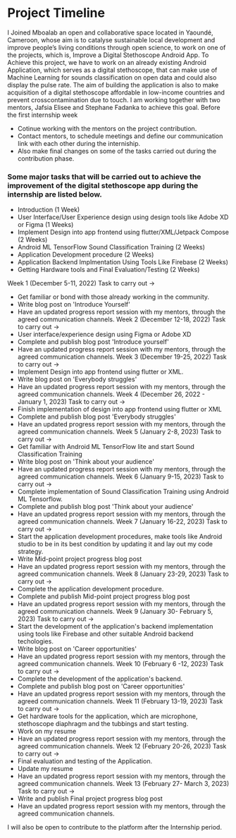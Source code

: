 
# Project Timeline

I Joined Mboalab an open and collaborative space located in Yaoundé, Cameroon, whose aim is to catalyse sustainable local development and improve people’s living conditions through open science, to work on one of the projects, which is, Improve a Digital Stethoscope Android App. To Achieve this project, we have to work on an already existing Android Application, which serves as a digital stethoscope, that can make use of Machine Learning for sounds classification on open data and could also display the pulse rate. The aim of building the application is also to make acquisition of a digital stethoscope affordable in low-income countries and prevent crosscontamination due to touch. I am working together with two mentors, Jafsia Elisee and Stephane Fadanka to achieve this goal.
Before the first internship week
- Cotinue working with the mentors on the project contribution.
- Contact mentors, to schedule meetings and define our communication link with each other during the interniship. 
- Also make final changes on some of the tasks carried out during the contribution phase.
### Some major tasks that will be carried out to achieve the improvement of the digital stethoscope app during the internship are listed below.
- Introduction (1 Week)
- User Interface/User Experience design using design tools like Adobe XD or Figma  (1 Weeks)
- Implement Design into app frontend using flutter/XML/Jetpack Compose (2 Weeks)
- Android ML TensorFlow Sound Classification Training (2 Weeks)
- Application Development procedure (2 Weeks)
- Application Backend Implmentation Using Tools Like Firebase (2 Weeks)
- Getting Hardware tools and Final Evaluation/Testing (2 Weeks)

Week 1 (December 5-11, 2022)
Task to carry out -> 
- Get familiar or bond with those already working in the community.
- Write blog post on 'Introduce Yourself'
- Have an updated progress report session with my mentors, through the agreed communication channels.
Week 2 (December 12-18, 2022)
Task to carry out -> 
- User interface/experience design using Figma or Adobe XD
- Complete and publish blog post 'Introduce yourself'
- Have an updated progress report session with my mentors, through the agreed communication channels.
Week 3 (December 19-25, 2022)
Task to carry out -> 
- Implement Design into app frontend using flutter or XML.
- Write blog post on 'Everybody struggles'
- Have an updated progress report session with my mentors, through the agreed communication channels.
Week 4 (December 26, 2022 - January 1, 2023)
Task to carry out -> 
- Finish implementation of design into app frontend using flutter or XML
- Complete and publish blog post 'Everybody struggles'
- Have an updated progress report session with my mentors, through the agreed communication channels.
Week 5 (January 2-8, 2023)
Task to carry out -> 
- Get familiar with Android ML TensorFlow lite and start Sound Classification Training
- Write blog post on 'Think about your audience'
- Have an updated progress report session with my mentors, through the agreed communication channels.
Week 6 (January 9-15, 2023)
Task to carry out -> 
- Complete implementation of Sound Classification Training using Android ML Tensorflow.
- Complete and publish blog post 'Think about your audience'
- Have an updated progress report session with my mentors, through the agreed communication channels.
Week 7 (January 16-22, 2023)
Task to carry out -> 
- Start the application development procedures, make tools like Android studio to be in its best condition by updating it and lay out my code strategy.
- Write Mid-point project progress blog post
- Have an updated progress report session with my mentors, through the agreed communication channels.
Week 8 (January 23-29, 2023)
Task to carry out -> 
- Complete the application development procedure.
- Complete and publish Mid-point project progress blog post
- Have an updated progress report session with my mentors, through the agreed communication channels.
Week 9 (January 30- February 5, 2023)
Task to carry out -> 
- Start the development of the application's backend implementation using tools like Firebase and other suitable Android backend techologies.
- Write blog post on 'Career opportunities'
- Have an updated progress report session with my mentors, through the agreed communication channels.
Week 10 (February 6 -12, 2023)
Task to carry out -> 
- Complete the development of the application's backend.
- Complete and publish blog post on 'Career opportunities'
- Have an updated progress report session with my mentors, through the agreed communication channels.
Week 11 (February 13-19, 2023)
Task to carry out -> 
- Get hardware tools for the application, which are microphone, stethoscope diaphragm and the tubbings and start testing.
- Work on my resume
- Have an updated progress report session with my mentors, through the agreed communication channels.
Week 12 (February 20-26, 2023)
Task to carry out -> 
- Final evaluation and testing of the Application.
- Update my resume
- Have an updated progress report session with my mentors, through the agreed communication channels.
Week 13 (February 27- March 3, 2023)
Task to carry out -> 
- Write and publish Final project progress blog post
- Have an updated progress report session with my mentors, through the agreed communication channels.

I will also be open to contribute to the platform after the Internship period.